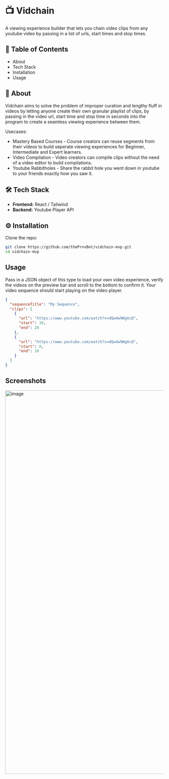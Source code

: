
# 📺 Vidchain

A viewing experience builder that lets you chain video clips from any youtube video by passing in a list of urls, start times and stop times.

## 📖 Table of Contents  
- About
- Tech Stack
- Installation
- Usage

## 🔎 About  
Vidchain aims to solve the problem of improper curation and lengthy fluff in videos by letting anyone create their own granular playlist of clips, by passing in the video url, start time and stop time in seconds into the program to create a seamless viewing experience between them.

Usecases:
- Mastery Based Courses - Course creators can reuse segments from their videos to build seperate viewing experiences for Beginner, Intermediate and Expert learners.
- Video Compilation - Video creators can compile clips without the need of a video editor to build compilations.
- Youtube Rabbitholes - Share the rabbit hole you went down in youtube to your friends exactly how you saw it.

## 🛠 Tech Stack  
- **Frontend:** React / Tailwind  
- **Backend:** Youtube Player API

## ⚙️ Installation  

Clone the repo:  
```bash
git clone https://github.com/thePrnvBot/vidchain-mvp.git
cd vidchain-mvp
```

## Usage
Pass in a JSON object of this type to load your own video experience, verify the videos on the preview bar and scroll to the bottom to confirm it. Your video sequence should start playing on the video player.
```json
{
  "sequenceTitle": "My Sequence",
  "clips": [
    {
      "url": "https://www.youtube.com/watch?v=dQw4w9WgXcQ",
      "start": 10,
      "end": 20
    },
    {
      "url": "https://www.youtube.com/watch?v=dQw4w9WgXcQ",
      "start": 0,
      "end": 10
    }
  ]
}
```

## Screenshots

<img width="1458" height="1217" alt="image" src="https://github.com/user-attachments/assets/eb7c4606-5b2e-434d-b173-eaf7fdab43f7" />


